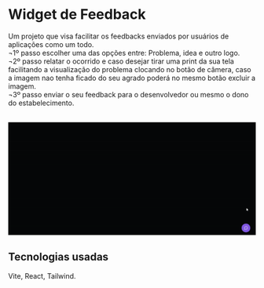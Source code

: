# Widget de Feedback
Um projeto que visa facilitar os feedbacks enviados por usuários de aplicações
como um todo. </br>
  ¬1º passo escolher uma das opções entre: Problema, idea e outro logo. </br>
  ¬2º passo relatar o ocorrido e caso desejar tirar uma print da sua tela 
facilitando a visualização do problema clocando no botão de câmera, caso a 
imagem nao tenha ficado do seu agrado poderá no mesmo botão excluir a imagem. </br>
  ¬3º passo enviar o seu feedback para o desenvolvedor ou mesmo o dono do 
estabelecimento.
</br></br>
<p>
  <img src="/src/assets/widget.gif" alt="demonstração de funcionamento da aplicação">
</p>


## Tecnologias usadas
Vite, React, Tailwind.
